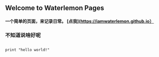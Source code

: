 ## Welcome to Waterlemon Pages

#### 一个简单的页面，来记录日常。 [点我](https://iamwaterlemon.github.io）


### 不知道说啥好呢
```markdown

print "hello world!"
```


